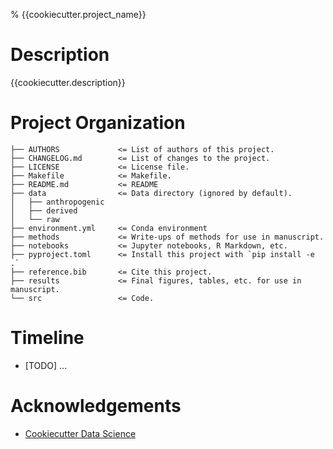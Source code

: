 % {{cookiecutter.project_name}}

Description
==============================

{{cookiecutter.description}}

Project Organization
====================

    ├── AUTHORS             <= List of authors of this project.
    ├── CHANGELOG.md        <= List of changes to the project.
    ├── LICENSE             <= License file.
    ├── Makefile            <= Makefile.
    ├── README.md           <= README
    ├── data                <= Data directory (ignored by default).
    │   ├── anthropogenic
    │   ├── derived
    │   └── raw
    ├── environment.yml     <= Conda environment
    ├── methods             <= Write-ups of methods for use in manuscript.
    ├── notebooks           <= Jupyter notebooks, R Markdown, etc.
    ├── pyproject.toml      <= Install this project with `pip install -e .`
    ├── reference.bib       <= Cite this project.
    ├── results             <= Final figures, tables, etc. for use in manuscript.
    └── src                 <= Code.


Timeline
========

- [TODO] ...


Acknowledgements
================

- [Cookiecutter Data Science][0]


<!-- LINKS -->

[0]: https://drivendata.github.io/cookiecutter-data-science/
[1]: https://docs.github.com/en/repositories/managing-your-repositorys-settings-and-features/customizing-your-repository/about-readmes "About READMEs - GitHub Docs"
[2]: https://github.com/18F/open-source-guide/blob/18f-pages/pages/making-readmes-readable.md "open-source-guide/making-readmes-readable.md at 18f-pages"

<!-- END -->
